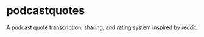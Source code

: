 podcastquotes
=============

A podcast quote transcription, sharing, and rating system inspired by reddit.
